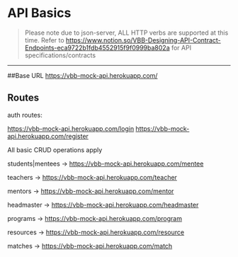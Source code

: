 # API Basics

> Please note due to json-server, ALL HTTP verbs are supported at this time. Refer to https://www.notion.so/VBB-Designing-API-Contract-Endpoints-eca9722b1fdb4552915f9f0999ba802a for API specifications/contracts
---
##Base URL
https://vbb-mock-api.herokuapp.com/

## Routes

auth routes:

https://vbb-mock-api.herokuapp.com/login
https://vbb-mock-api.herokuapp.com/register


All basic CRUD operations apply


students|mentees -> https://vbb-mock-api.herokuapp.com/mentee

teachers -> https://vbb-mock-api.herokuapp.com/teacher

mentors -> https://vbb-mock-api.herokuapp.com/mentor

headmaster -> https://vbb-mock-api.herokuapp.com/headmaster

programs -> https://vbb-mock-api.herokuapp.com/program

resources -> https://vbb-mock-api.herokuapp.com/resource

matches -> https://vbb-mock-api.herokuapp.com/match


  
  
 
